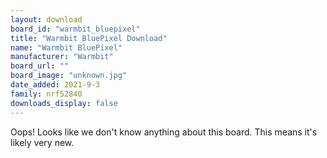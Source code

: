 ```yaml
---
layout: download
board_id: "warmbit_bluepixel"
title: "Warmbit BluePixel Download"
name: "Warmbit BluePixel"
manufacturer: "Warmbit"
board_url: ""
board_image: "unknown.jpg"
date_added: 2021-9-3
family: nrf52840
downloads_display: false
---
```


Oops! Looks like we don't know anything about this board. This means it's likely very new.
